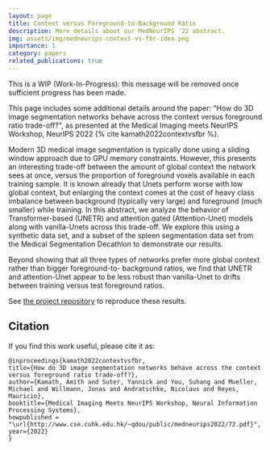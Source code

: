 ```yaml
---
layout: page
title: Context versus Foreground-to-Background Ratio
description: More details about our MedNeurIPS '22 abstract.
img: assets/img/medneurips-context-vs-fbr-idea.png
importance: 1
category: papers
related_publications: true
---
```


This is a WIP (Work-In-Progress): this message will be removed once sufficient progress has been made. 

This page includes some additional details around the paper: "How do 3D image segmentation networks behave across the context versus foreground ratio trade-off?", as presented at the Medical Imaging meets NeurIPS Workshop, NeurIPS 2022 {% cite kamath2022contextvsfbr %}.

Modern 3D medical image segmentation is typically done using a sliding window approach due to GPU memory constraints. However, this presents an interesting trade-off between the amount of global context the network sees at once, versus the proportion of foreground voxels available in each training sample. It is known already that Unets perform worse with low global context, but enlarging the context comes at the cost of heavy class imbalance between background (typically very large) and foreground (much smaller) while training. In this abstract, we analyze the behavior of Transformer-based (UNETR) and attention gated (Attention-Unet) models along with vanilla-Unets across this trade-off. We explore this using a synthetic data set, and a subset of the spleen segmentation data set from the Medical Segmentation Decathlon to demonstrate our results. 

Beyond showing that all three types of networks prefer more global context rather than bigger foreground-to- background ratios, we find that UNETR and attention-Unet appear to be less robust than vanilla-Unet to drifts between training versus test foreground ratios.

See [the project repository](https://github.com/amithjkamath/context_vs_fbr) to reproduce these results.

Citation
------

If you find this work useful, please cite it as:

    @inproceedings{kamath2022contextvsfbr,
    title={How do 3D image segmentation networks behave across the context versus foreground ratio trade-off?},
    author={Kamath, Amith and Suter, Yannick and You, Suhang and Mueller, Michael and Willmann, Jonas and Andratschke, Nicolaus and Reyes, Mauricio},
    booktitle={Medical Imaging Meets NeurIPS Workshop, Neural Information Processing Systems},
    howpublished = "\url{http://www.cse.cuhk.edu.hk/~qdou/public/medneurips2022/72.pdf}",
    year={2022}
    }